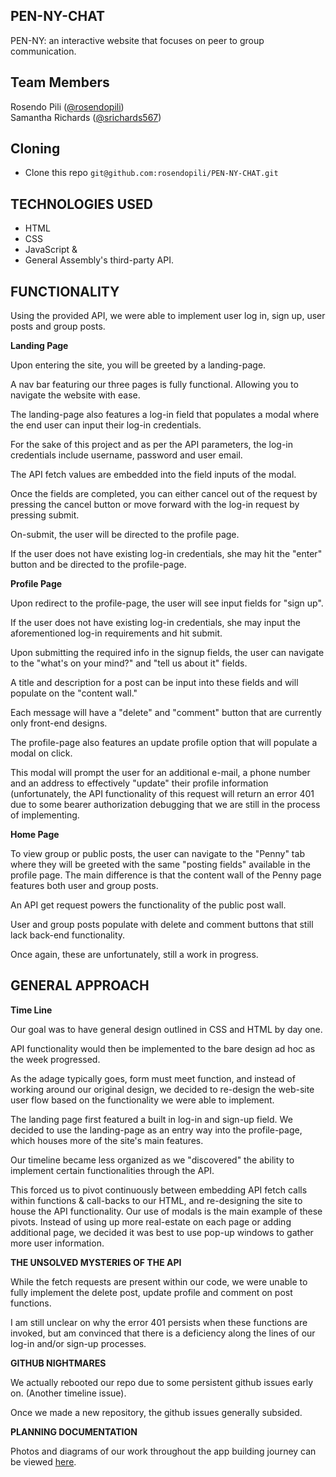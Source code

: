 ## PEN-NY-CHAT
PEN-NY: an interactive website that focuses on peer to group communication.

## Team Members 
Rosendo Pili (<a href="https://github.com/rosendopili">@rosendopili</a>)<br/>
Samantha Richards (<a href="https://github.com/srichards567">@srichards567</a>)<br/>

## Cloning
- Clone this repo `git@github.com:rosendopili/PEN-NY-CHAT.git`

## TECHNOLOGIES USED
* HTML 
* CSS 
* JavaScript & 
* General Assembly's third-party API.

## FUNCTIONALITY

Using the provided API, we were able to implement user log in, sign up, user posts and group posts.

**Landing Page**

Upon entering the site, you will be greeted by a landing-page.

A nav bar featuring our three pages is fully functional.  Allowing you to navigate the website with ease.

The landing-page also features a log-in field that populates a modal where the end user can input their log-in credentials.

For the sake of this project and as per the API parameters, the log-in credentials include username, password and user email.

The API fetch values are embedded into the field inputs of the modal.

Once the fields are completed, you can either cancel out of the request by pressing the cancel button or move forward with the log-in request by pressing submit.

On-submit, the user will be directed to the profile page.

 If the user does not have existing log-in credentials, she may hit the "enter" button and be directed to the profile-page.

**Profile Page**

Upon redirect to the profile-page, the user will see input fields for "sign up".

If the user does not have existing log-in credentials, she may input the aforementioned log-in requirements and hit submit.

Upon submitting the required info in the signup fields, the user can navigate to the "what's on your mind?" and "tell us about it" fields.

A title and description for a post can be input into these fields and will populate on the "content wall."

Each message will have a "delete" and "comment" button that are currently only front-end designs.

The profile-page also features an update profile option that will populate a modal on click.

This modal will prompt the user for an additional e-mail, a phone number and an address to effectively "update" their profile information (unfortunately, the API functionality of this request will return an error 401 due to some bearer authorization debugging that we are still in the process of implementing.

**Home Page**

To view group or public posts, the user can navigate to the "Penny" tab where they will be greeted with the same "posting fields" available in the profile page.  The main difference is that the content wall of the Penny page features both user and group posts.

An API get request powers the functionality of the public post wall.

User and group posts populate with delete and comment buttons that still lack back-end functionality.  

Once again, these are unfortunately, still a work in progress.

## GENERAL APPROACH

**Time Line** 

Our goal was to have general design outlined in CSS and HTML by day one.

API functionality would then be implemented to the bare design ad hoc as the week progressed.

As the adage typically goes, form must meet function, and instead of working around our original design, we decided to re-design the web-site user flow based on the functionality we were able to implement.

The landing page first featured a built in log-in and sign-up field.  We decided to use the landing-page as an entry way into the profile-page, which houses more of the site's main features.

Our timeline became less organized as we "discovered" the ability to implement certain functionalities through the API.

This forced us to pivot continuously between embedding API fetch calls within functions & call-backs to our HTML, and re-designing the site to house the API functionality.  Our use of modals is the main example of these pivots.  Instead of using up more real-estate on each page or adding additional page, we decided it was best to use pop-up windows to gather more user information.

**THE UNSOLVED MYSTERIES OF THE API**

While the fetch requests are present within our code, we were unable to fully implement the delete post, update profile and comment on post functions.

I am still unclear on why the error 401 persists when these functions are invoked, but am convinced that there is a deficiency along the lines of our log-in and/or sign-up processes.

**GITHUB NIGHTMARES**

We actually rebooted our repo due to some persistent github issues early on.  (Another timeline issue).

Once we made a new repository, the github issues generally subsided.

**PLANNING DOCUMENTATION**

Photos and diagrams of our work throughout the app building journey can be viewed [here](https://docs.google.com/presentation/d/1e5vG0iM1sKKpUTAdHejLI4O4lg-3y5W3rAz6ITr73r0/edit?usp=sharing).
